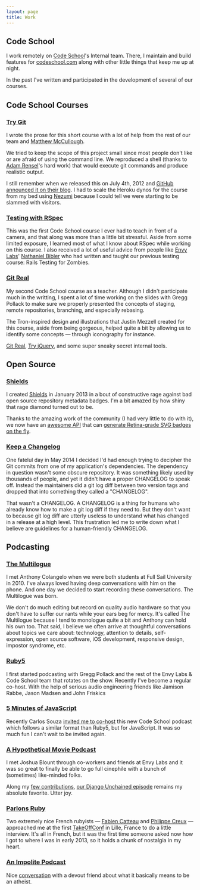 ```yaml
---
layout: page
title: Work
---
```


## Code School
I work remotely on [Code School](http://codeschool.com)'s Internal
team. There, I maintain and build features for [codeschool.com](codeschool.com) along with
other little things that keep me up at night.

In the past I've written and participated in the development
of several of our courses.

## Code School Courses
### [Try Git](http://try.github.com)
I wrote the prose for this short course with a lot of
help from the rest of our team and [Matthew McCullough](https://twitter.com/matthewmccull).

We tried to keep the scope of this project small since most people don't like or
are afraid of using the command line. We reproduced a shell (thanks to
[Adam Rensel](https://twitter.com/adamrensel)'s hard work) that would
execute git commands and produce realistic output.

I still remember when we released this on July 4th, 2012 and
[GitHub announced it on their blog](https://github.com/blog/1183-try-git-in-your-browser).
I had to scale the Heroku dynos for the course from my bed using
[Nezumi](http://nezumiapp.com/) because I could tell we were starting to
be slammed with visitors.

### [Testing with RSpec](http://www.codeschool.com/courses/testing-with-rspec)
This was the first Code School course I ever had to teach in front of a
camera, and that along was more than a little bit stressful.
Aside from some limited exposure, I learned most of what I know about
RSpec while working on this course. I also received a lot of useful advice
from people like [Envy Labs](envylabs.com)' [Nathaniel Bibler](https://twitter.com/nbibler)
who had written and taught our previous testing course: Rails Testing for Zombies.

### [Git Real](http://www.codeschool.com/courses/testing-with-rspec)
My second Code School course as a teacher. Although I didn't participate
much in the writting, I spent a lot of time working on the slides with
Gregg Pollack to make sure we properly presented the concepts of staging,
remote repositories, branching, and especially rebasing.

The Tron-inspired design and illustrations that Justin Mezzell
created for this course, aside from being gorgeous, helped quite a bit by
allowing us to identify some concepts — through iconography for instance.

[Git Real](http://www.codeschool.com/courses/git-real),
[Try jQuery](http://www.codeschool.com/courses/try-jquery),
and some super sneaky secret internal tools.

## Open Source
### [Shields](https://github.com/badges/shields)
I created [Shields](http://shields.io) in January 2013 in a bout of constructive rage against bad open source repository metadata badges. I'm a bit amazed by how shiny that rage diamond turned out to be.

Thanks to the amazing work of the community (I had very little to do
with it), we now have an [awesome API](http://shields.io/) that can
[generate Retina-grade SVG badges on the fly](http://img.shields.io/badge/how%20cool-is%20that%3F-yellowgreen.svg).

### [Keep a Changelog](http://keepachangelog.com)
One fatelul day in May 2014 I decided I'd had enough trying to decipher the Git commits from one of my application's dependencies. The dependency in question wasn't some obscure repository. It was something likely used by thousands of people, and yet it didn't have a proper CHANGELOG to speak off. Instead the maintainers did a git log diff between two version tags and dropped that into something they called a "CHANGELOG".

That wasn't a CHANGELOG. A CHANGELOG is a thing for humans who already know how to make a git log diff if they need to. But they don't want to because git log diff are utterly useless to understand what has changed in a release at a high level. This frustration led me to write down what I believe are guidelines for a human-friendly CHANGELOG.

## Podcasting
### [The Multilogue](http://themultilogue)
I met Anthony Colangelo when we were both students at Full Sail University in 2010. I've always loved having deep conversations with him on the phone. And one day we decided to start recording these conversations. The Multilogue was born.

We don't do much editing but record on quality audio hardware so that you don't have to suffer our rants while your ears beg for mercy. It's called The Multilogue because I tend to monologue quite a bit and Anthony can hold his own too. That said, I believe we often arrive at thoughtful conversations about topics we care about: technology, attention to details, self-expression, open source software, iOS development, responsive design, impostor syndrome, etc.

### [Ruby5](http://ruby5.envylabs.com)
I first started podcasting with Gregg Pollack and the rest of the
Envy Labs & Code School team that rotates on the show. Recently I've
become a regular co-host. With the help of serious audio engineering
friends like Jamison Rabbe, Jason Madsen and John Friskics

### [5 Minutes of JavaScript](http://five-js.envylabs.com/episodes/27-episode-27-may-15th-2014)
Recently Carlos Souza [invited me to co-host](http://five-js.envylabs.com/episodes/27-episode-27-may-15th-2014) this new Code School podcast
which follows a similar format than Ruby5, but for JavaScript. It was so
much fun I can't wait to be invited again.

### [A Hypothetical Movie Podcast](http://www.hypotheticalpodcast.com/contributors/olivier)
I met Joshua Blount through co-workers and friends at Envy Labs and it
was so great to finally be able to go full cinephile with a bunch of
(sometimes) like-minded folks.

Along my [few contributions](http://www.hypotheticalpodcast.com/contributors/olivier),
[our Django Unchained episode](http://www.hypotheticalpodcast.com/episode/django-unchained) remains my absolute favorite. Utter joy.

### [Parlons Ruby](http://parlonsruby.com/pr008-olivier-lacan/)
Two extremely nice French rubyists — [Fabien Catteau](https://github.com/fcat)
and [Philippe Creux](https://twitter.com/pcreux) — approached me at the
first [TakeOffConf](http://takeoffconf.com/2013) in Lille, France to do
a little interview. It's all in French, but it was the first time someone asked
now how I got to where I was in early 2013, so it holds a chunk of
nostalgia in my heart.

### [An Impolite Podcast](http://www.animpolitepodcast.com/episode/dolphinhorse)
Nice [conversation](http://www.animpolitepodcast.com/episode/dolphinhorse)
with a devout friend about what it basically means to be an atheist.
